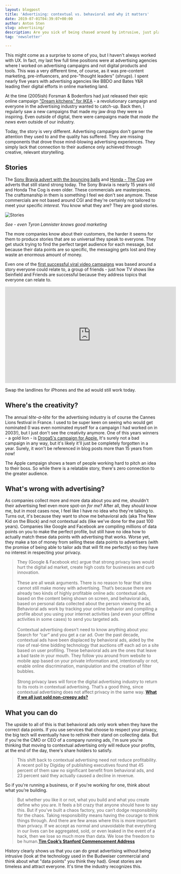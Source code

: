 ```yaml
---
layout: blogpost
title: 'Advertising: contextual vs. behavioral and why it matters'
date: 2019-07-01T04:39:07+00:00
author: Anton Sten
slug: advertising/
description: Are you sick of being chased around by intrusive, just plain creepy ads from website to website? I know I long for the days when marketing entertained and inspired us as much as they sold us something. People are recognizing this and maybe we'll start to see the industry begin to change.
tag: 'newsletter'

---
```


This might come as a surprise to some of you, but I haven't always worked with UX. In fact, my last few full time positions were at advertising agencies where I worked on advertising campaigns and not digital products and tools. This was a very different time, of course, as it was pre-content marketing, pre-influencers, and pre-"thought leaders" (*shrugs*). I spent nearly five years with advertising agencies like BBDO and Bates Y&R leading their digital efforts in online marketing land.

At the time (2005ish) Forsman & Bodenfors had just released their epic online campaign ["Dream kitchens" for IKEA](https://forsman.co/work/ikea/dreamkitchen-for-everyone) - a revolutionary campaign and everyone in the advertising industry wanted to catch-up. Back then, I regularly saw a new campaigns that made my jaw drop they were so inspiring. Even outside of digital, there were campaigns made that *made the news* even outside of our industry.

Today, the story is very different. Advertising campaigns don't garner the attention they used to and the quality has suffered. They are missing components that drove those mind-blowing advertising experiences. They simply lack that connection to their audience only achieved through creative, relevant storytelling.

## Stories

The [Sony Bravia advert with the bouncing balls](https://www.youtube.com/watch?v=spB4ezsQ6II) and [Honda - The Cog](https://www.youtube.com/watch?v=_ve4M4UsJQo) are adverts that still stand strong today. The Sony Bravia is nearly 15 years old and Honda The Cog is even older. These commercials are masterpieces. The craftsmanship in them is something I feel we don't see anymore. These commercials are not based around CGI and they're certainly not tailored to meet your specific *interest.* You know what they are? They are good stories.

![Stories](/images/blog/stories.png)

_See - even Tyron Lannister knows good marketing_

The more companies know about their customers, the harder it seems for them to produce stories that are so universal they speak to everyone. They get stuck trying to find the perfect target audience for each message, but because their data points are so specific, the messaging gets lost and they waste an enormous amount of money.

Even one of the [first successful viral video campaigns](https://www.youtube.com/watch?v=tauYnVE6ykU) was based around a story everyone could relate to, a group of friends - just how TV shows like Seinfield and Friends are successful because they address topics that everyone can relate to.  

<iframe width="560" height="315" src="https://www.youtube.com/embed/tauYnVE6ykU" frameborder="0" allow="accelerometer; autoplay; encrypted-media; gyroscope; picture-in-picture" allowfullscreen></iframe>

Swap the landlines for iPhones and the ad would still work today.

## Where's the creativity?

The annual *tête-a-tête* for the advertising industry is of course the Cannes Lions festival in France. I used to be super keen on seeing who would get nominated (I was even nominated myself for a campaign I had worked on in 2003!), but I just don't see the creativity anymore. One of this years winners - a gold lion - is [Droga5's campaign for Apple.](https://www.youtube.com/watch?v=G9TdA8d5aaU) It's surely not a bad campaign in any way, but it's likely it'll just be completely forgotten in a year. Surely, it won't be referenced in blog posts more than 15 years from now!

The Apple campaign shows a team of people working hard to pitch an idea to their boss. So while there is a relatable story, there's zero connection to the greater audience.

## What's wrong with advertising?

As companies collect more and more data about you and me, shouldn't their advertising feel even more spot-on *for me*? After all, they *should* know me, but in most cases now, I feel like I have no idea who they're talking to. Turns out, it's because they want to show me behavioral ads (aka The New Kid on the Block) and not contextual ads (like we've done for the past 100 years). Companies like Google and Facebook are compiling millions of data points on you to make the perfect profile, but still have no idea how to actually match these data points with advertising that works. Worse yet, they make a ton of money from selling these data points to advertisers (with the promise of being able to tailor ads that will fit me perfectly) so they have no interest in respecting your privacy.  

>They (Google & Facebook etc) argue that strong privacy laws would hurt the digital ad market, create high costs for businesses and curb innovation.
<br /><br />
These are all weak arguments. There is no reason to fear that sites cannot still make money with advertising. That’s because there are already two kinds of highly profitable online ads: contextual ads, based on the content being shown on screen, and behavioral ads, based on personal data collected about the person viewing the ad. Behavioral ads work by tracking your online behavior and compiling a profile about you using your internet activities (and even your offline activities in some cases) to send you targeted ads.
<br /><br />
Contextual advertising doesn’t need to know anything about you: Search for “car” and you get a car ad. Over the past decade, contextual ads have been displaced by behavioral ads, aided by the rise of real-time bidding technology that auctions off each ad on a site based on user  profiling. These behavioral ads are the ones that leave a bad taste in your mouth. They follow you around from website to mobile app based on your private information and, intentionally or not, enable online discrimination, manipulation and the creation of filter bubbles.<br /><br />
Strong privacy laws will force the digital advertising industry to return to its roots in contextual advertising. That’s a good thing, since contextual advertising does not affect privacy in the same way.
**[What if we all just sold non-creepy ads?](https://www.nytimes.com/2019/06/19/opinion/facebook-google-privacy.html)**

## What you can do

The upside to all of this is that behavioral ads only work when they have the correct data points. If you use services that choose to respect your privacy, the big tech will eventually have to rethink their stand on collecting data. But if you're the CMO or CEO of a company running ads, I'm sure you're thinking that moving to contextual advertising only will reduce your profits, at the end of the day, there's share holders to satisfy.

>This shift back to contextual advertising need not reduce profitability. A recent poll by Digiday of publishing executives found that 45 percent of them saw no significant benefit from behavioral ads, and 23 percent said they actually caused a decline in revenue.

So if you're running a business, or if you're working for one, think about what you're building.

>But whether you like it or not, what you build and what you create define who you are. It feels a bit crazy that anyone should have to say this. But if you’ve built a chaos factory, you can’t dodge responsibility for the chaos. Taking responsibility means having the courage to think things through. And there are few areas where this is more important than privacy. If we accept as normal and unavoidable that everything in our lives can be aggregated, sold, or even leaked in the event of a hack, then we lose so much more than data. We lose the freedom to be human.**[Tim Cook’s Stanford Commencement Address](https://www.antonsten.com/tim-cook-stanford/)**

History clearly shows us that you can do great advertising without being intrusive (look at the technology used in the Budweiser commercial and think about what "data points" you think they had). Great stories are timeless and attract everyone. It's time the industry recognizes this.
